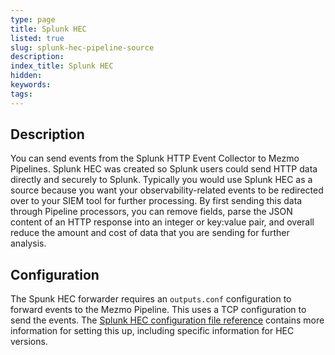 ```yaml
---
type: page
title: Splunk HEC
listed: true
slug: splunk-hec-pipeline-source
description: 
index_title: Splunk HEC
hidden: 
keywords: 
tags: 
---
```


## Description

You can send events from the Splunk HTTP Event Collector to Mezmo Pipelines. Splunk HEC was created so Splunk users could send HTTP data directly and securely to Splunk. Typically you would use Splunk HEC as a source because you want your observability-related events to be redirected over to your SIEM tool for further processing. By first sending this data through Pipeline processors, you can remove fields, parse the JSON content of an HTTP response into an integer or key:value pair, and overall reduce the amount and cost of data that you are sending for further analysis. 

## Configuration

The Spunk HEC forwarder requires an `outputs.conf` configuration to forward events to the Mezmo Pipeline. This uses a TCP configuration to send the events. The [Splunk HEC configuration file reference](https://docs.splunk.com/Documentation/Splunk/9.0.3/Admin/Outputsconf) contains more information for setting this up, including specific information for HEC versions.